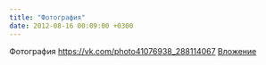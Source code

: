 ```yaml
---
title: "Фотография"
date: 2012-08-16 00:09:00 +0300
---
```


Фотография
<a class="vk-attach" href="https://vk.com/photo41076938_288114067">https://vk.com/photo41076938_288114067</a>
<a class="vk-attach" href="https://vk.com/photo41076938_288114067">Вложение</a>
